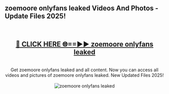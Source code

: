<h2>zoemoore onlyfans leaked Videos And Photos - Update Files 2025!</h2>
<br>
<div align="center">
<h2><a href="https://linkcuts.com/hfmhzwbr" rel="nofollow">🔴 CLICK HERE 🌐==►► zoemoore onlyfans leaked</a></h2>
<br>
Get zoemoore onlyfans leaked and all content. Now you can access all videos and pictures of zoemoore onlyfans leaked. New Updated Files 2025!
<br>
<br>
<a href="https://linkcuts.com/hfmhzwbr" rel="nofollow" data-target="animated-image.originalLink"><img src="https://i.ibb.co.com/WyWwxjT/player-gif2.gif" alt="zoemoore onlyfans leaked" style="max-width: 100%; display: inline-block;" data-target="animated-image.originalImage"></a>
</div>
<br>